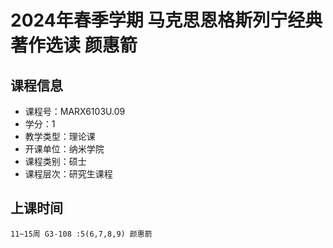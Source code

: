 # 2024年春季学期 马克思恩格斯列宁经典著作选读 颜惠箭






## 课程信息

- 课程号：MARX6103U.09
- 学分：1
- 教学类型：理论课
- 开课单位：纳米学院
- 课程类别：硕士
- 课程层次：研究生课程

## 上课时间

```
11~15周 G3-108 :5(6,7,8,9) 颜惠箭
```

